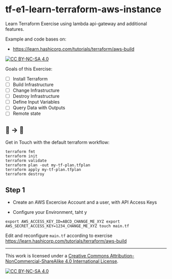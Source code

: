 # tf-e1-learn-terraform-aws-instance

Learn Terraform Exercise using lambda api-gateway and additional features.

Example and code bases on:
* https://learn.hashicorp.com/tutorials/terraform/aws-build

[![CC BY-NC-SA 4.0][cc-by-nc-sa-shield]][cc-by-nc-sa]

Goals of this Exercise:

- [ ] Install Terraform
- [ ] Build Infrastructure
- [ ] Change Infrastructure
- [ ] Destroy Infrastructure
- [ ] Define Input Variables
- [ ] Query Data with Outputs
- [ ] Remote state

## 🚧 -> 🚀

Get in Touch with the default terraform workflow:

```
terraform fmt
terraform init
terraform validate
terraform plan -out my-tf-plan.tfplan
terraform apply my-tf-plan.tfplan
terraform destroy
```

## Step 1

- Create an AWS Excercise Account and a user, with API Access Keys

- Configure your Environment, taht y

``
export AWS_ACCESS_KEY_ID=ABCD_CHANGE_ME_XYZ
export AWS_SECRET_ACCESS_KEY=1234_CHANGE_ME_XYZ
touch main.tf
``

Edit and reconfigure `main.tf` according to exercise https://learn.hashicorp.com/tutorials/terraform/aws-build

---

This work is licensed under a
[Creative Commons Attribution-NonCommercial-ShareAlike 4.0 International License][cc-by-nc-sa].

[![CC BY-NC-SA 4.0][cc-by-nc-sa-image]][cc-by-nc-sa]

[cc-by-nc-sa]: http://creativecommons.org/licenses/by-nc-sa/4.0/
[cc-by-nc-sa-image]: https://licensebuttons.net/l/by-nc-sa/4.0/88x31.png
[cc-by-nc-sa-shield]: https://img.shields.io/badge/License-CC%20BY--NC--SA%204.0-lightgrey.svg

